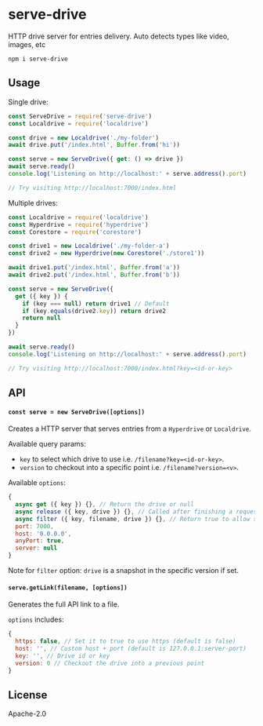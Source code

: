 # serve-drive

HTTP drive server for entries delivery. Auto detects types like video, images, etc

```
npm i serve-drive
```

## Usage

Single drive:
```js
const ServeDrive = require('serve-drive')
const Localdrive = require('localdrive')

const drive = new Localdrive('./my-folder')
await drive.put('/index.html', Buffer.from('hi'))

const serve = new ServeDrive({ get: () => drive })
await serve.ready()
console.log('Listening on http://localhost:' + serve.address().port)

// Try visiting http://localhost:7000/index.html
```

Multiple drives:
```js
const Localdrive = require('localdrive')
const Hyperdrive = require('hyperdrive')
const Corestore = require('corestore')

const drive1 = new Localdrive('./my-folder-a')
const drive2 = new Hyperdrive(new Corestore('./store1'))

await drive1.put('/index.html', Buffer.from('a'))
await drive2.put('/index.html', Buffer.from('b'))

const serve = new ServeDrive({
  get ({ key }) {
    if (key === null) return drive1 // Default
    if (key.equals(drive2.key)) return drive2
    return null
  }
})

await serve.ready()
console.log('Listening on http://localhost:' + serve.address().port)

// Try visiting http://localhost:7000/index.html?key=<id-or-key>
```

## API

#### `const serve = new ServeDrive([options])`

Creates a HTTP server that serves entries from a `Hyperdrive` or `Localdrive`.

Available query params:
- `key` to select which drive to use i.e. `/filename?key=<id-or-key>`.
- `version` to checkout into a specific point i.e. `/filename?version=<v>`.

Available `options`:
```js
{
  async get ({ key }) {}, // Return the drive or null
  async release ({ key, drive }) {}, // Called after finishing a request to optionally release the drive
  async filter ({ key, filename, drive }) {}, // Return true to allow serving the file, otherwise false
  port: 7000,
  host: '0.0.0.0',
  anyPort: true,
  server: null
}
```

Note for `filter` option: `drive` is a snapshot in the specific version if set.

#### `serve.getLink(filename, [options])`

Generates the full API link to a file.

`options` includes:
```js
{
  https: false, // Set it to true to use https (default is false)
  host: '', // Custom host + port (default is 127.0.0.1:server-port)
  key: '', // Drive id or key
  version: 0 // Checkout the drive into a previous point
}
```

## License

Apache-2.0

